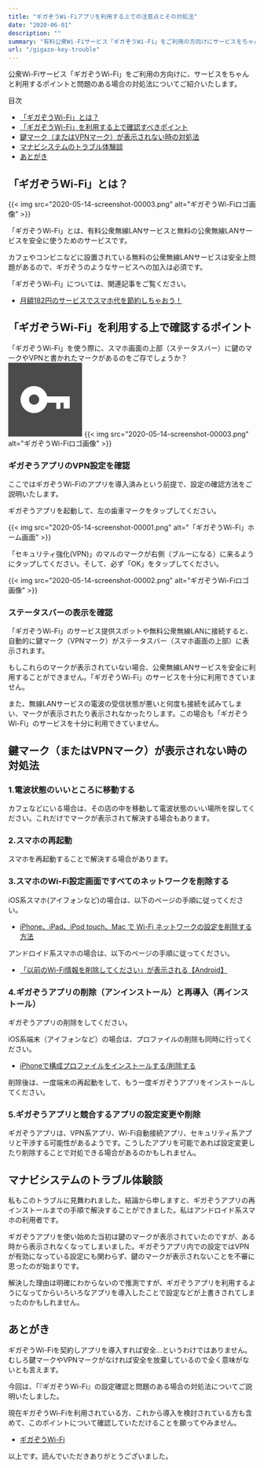 ```yaml
---
title: "ギガぞうWi-Fiアプリを利用する上での注意点とその対処法"
date: "2020-06-01"
description: ""
summary: "有料公衆Wi-Fiサービス「ギガぞうWi-Fi」をご利用の方向けにサービスをちゃんと利用するポイントと問題のある場合の対処法についてご紹介いたします。"
url: "/gigazo-key-trouble"
---
```


公衆Wi-Fiサービス「ギガぞうWi-Fi」をご利用の方向けに、サービスをちゃんと利用するポイントと問題のある場合の対処法についてご紹介いたします。

目次
- [「ギガぞうWi-Fi」とは？](#「ギガぞうWi-Fi」とは？)
- [「ギガぞうWi-Fi」を利用する上で確認すべきポイント](#「ギガぞうWi-Fi」を利用する上で確認すべきポイント)
- [鍵マーク（またはVPNマーク）が表示されない時の対処法](#鍵マーク（またはVPNマーク）が表示されない時の対処法)
- [マナビシステムのトラブル体験談](#マナビシステムのトラブル体験談)
- [あとがき](#あとがき)

## 「ギガぞうWi-Fi」とは？

{{< img src="2020-05-14-screenshot-00003.png" alt="ギガぞうWi-Fiロゴ画像" >}}

「ギガぞうWi-Fi」とは、有料公衆無線LANサービスと無料の公衆無線LANサービスを安全に使うためのサービスです。

カフェやコンビニなどに設置されている無料の公衆無線LANサービスは安全上問題があるので、ギガぞうのようなサービスへの加入は必須です。

「ギガぞうWi-Fi」については、関連記事をご覧ください。

- [月額182円のサービスでスマホ代を節約しちゃおう！](https://manabisystem.com/2020-06-01-about-gigazo/)

## 「ギガぞうWi-Fi」を利用する上で確認するポイント

「ギガぞうWi-Fi」を使う際に、スマホ画面の上部（ステータスバー）に鍵のマークやVPNと書かれたマークがあるのをご存でしょうか？
![アンドロイドの鍵画像](2020-05-14-illust-00001.png)
{{< img src="2020-05-14-screenshot-00003.png" alt="ギガぞうWi-Fiロゴ画像" >}}

### ギガぞうアプリのVPN設定を確認

ここではギガぞうWi-Fiのアプリを導入済みという前提で、設定の確認方法をご説明いたします。

ギガぞうアプリを起動して、左の歯車マークをタップしてください。

{{< img src="2020-05-14-screenshot-00001.png" alt="「ギガぞうWi-Fi」ホーム画面" >}}

「セキュリティ強化(VPN)」のマルのマークが右側（ブルーになる）に来るようにタップしてください。そして、必ず「OK」をタップしてください。

{{< img src="2020-05-14-screenshot-00002.png" alt="ギガぞうWi-Fiロゴ画像" >}}

### ステータスバーの表示を確認

「ギガぞうWi-Fi」のサービス提供スポットや無料公衆無線LANに接続すると、自動的に鍵マーク（VPNマーク）がステータスバー（スマホ画面の上部）に表示されます。

もしこれらのマークが表示されていない場合、公衆無線LANサービスを安全に利用することができません。「ギガぞうWi-Fi」のサービスを十分に利用できていません。

また、無線LANサービスの電波の受信状態が悪いと何度も接続を試みてしまい、マークが表示されたり表示されなかったりします。この場合も「ギガぞうWi-Fi」のサービスを十分に利用できていません。

## 鍵マーク（またはVPNマーク）が表示されない時の対処法

### 1.電波状態のいいところに移動する

カフェなどにいる場合は、その店の中を移動して電波状態のいい場所を探してください。これだけでマークが表示されて解決する場合もあります。

### 2.スマホの再起動

スマホを再起動することで解決する場合があります。

### 3.スマホのWi-Fi設定画面ですべてのネットワークを削除する

iOS系スマホ(アイフォンなど)の場合は、以下のページの手順に従ってください。

- [iPhone、iPad、iPod touch、Mac で Wi-Fi ネットワークの設定を削除する方法](https://support.apple.com/ja-jp/HT208941)

アンドロイド系スマホの場合は、以下のページの手順に従ってください。

- [「以前のWi-Fi情報を削除してください」が表示される【Android】](https://wi2.co.jp/jp/3773/)

### 4.ギガぞうアプリの削除（アンインストール）と再導入（再インストール）

ギガぞうアプリの削除をしてください。

iOS系端末（アイフォンなど）の場合は、プロファイルの削除も同時に行ってください。

- [iPhoneで構成プロファイルをインストールする/削除する](https://support.apple.com/ja-jp/guide/iphone/iph6c493b19/ios)

削除後は、一度端末の再起動をして、もう一度ギガぞうアプリをインストールしてください。

### 5.ギガぞうアプリと競合するアプリの設定変更や削除

ギガぞうアプリは、VPN系アプリ、Wi-Fi自動接続アプリ、セキュリティ系アプリと干渉する可能性があるようです。こうしたアプリを可能であれば設定変更したり削除することで対処できる場合があるのかもしれません。

## マナビシステムのトラブル体験談

私もこのトラブルに見舞われました。結論から申しますと、ギガぞうアプリの再インストールまでの手順で解決することができました。私はアンドロイド系スマホの利用者です。

ギガぞうアプリを使い始めた当初は鍵のマークが表示されていたのですが、ある時から表示されなくなってしまいました。ギガぞうアプリ内での設定ではVPNが有効になっている設定にも関わらず、鍵のマークが表示されないことを不審に思ったのが始まりです。

解決した理由は明確にわからないので推測ですが、ギガぞうアプリを利用するようになってからいろいろなアプリを導入したことで設定などが上書きされてしまったのかもしれません。

## あとがき

ギガぞうWi-Fiを契約しアプリを導入すれば安全…というわけではありません。むしろ鍵マークやVPNマークがなければ安全を放棄しているので全く意味がないとも言えます。

今回は、「『ギガぞうWi-Fi』の設定確認と問題のある場合の対処法についてご説明いたしました。

現在ギガぞうWi-Fiを利用されている方、これから導入を検討されている方も含めて、このポイントについて確認していただけることを願ってやみません。

- [ギガぞうWi-Fi](https://wi2.co.jp/jp/personal/gigazo/)

以上です。読んでいただきありがとうございました。
